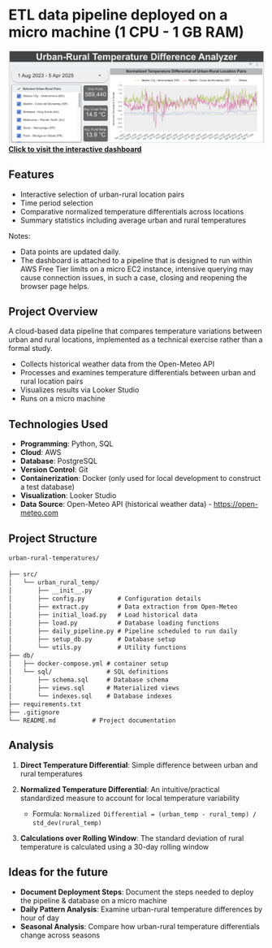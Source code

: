 # ETL data pipeline deployed on a micro machine (1 CPU - 1 GB RAM)

<a href="https://lookerstudio.google.com/reporting/c9e8d7e9-dab1-467e-93ee-116ec058932c">
  <img src="./imgs/dashboard_screenshot.png" width="840" alt="dashboard screenshot">
  <br>
  <strong>Click to visit the interactive dashboard</strong>
</a>

## Features

- Interactive selection of urban-rural location pairs
- Time period selection
- Comparative normalized temperature differentials across locations
- Summary statistics including average urban and rural temperatures
  
Notes: 
   - Data points are updated daily.
   - The dashboard is attached to a pipeline that is designed to run within AWS Free Tier limits on a micro EC2 instance, intensive querying may cause connection issues, in such a case, closing and reopening the browser page helps.

## Project Overview

A cloud-based data pipeline that compares temperature variations between urban and rural locations, implemented as a technical exercise rather than a formal study.

- Collects historical weather data from the Open-Meteo API
- Processes and examines temperature differentials between urban and rural location pairs
- Visualizes results via Looker Studio 
- Runs on a micro machine

## Technologies Used

- **Programming**: Python, SQL
- **Cloud**: AWS
- **Database**: PostgreSQL
- **Version Control**: Git
- **Containerization**: Docker (only used for local development to construct a test database)
- **Visualization**: Looker Studio
- **Data Source**: Open-Meteo API (historical weather data) - https://open-meteo.com

## Project Structure

```
urban-rural-temperatures/

├── src/           
│   └── urban_rural_temp/
│       ├── __init__.py    
│       ├── config.py         # Configuration details
│       ├── extract.py        # Data extraction from Open-Meteo
│       ├── initial_load.py   # Load historical data
│       ├── load.py           # Database loading functions
│       ├── daily_pipeline.py # Pipeline scheduled to run daily
│       ├── setup_db.py       # Database setup
│       └── utils.py          # Utility functions
├── db/            
│   ├── docker-compose.yml # container setup
│   └── sql/               # SQL definitions
│       ├── schema.sql     # Database schema
│       ├── views.sql      # Materialized views
│       └── indexes.sql    # Database indexes
├── requirements.txt
├── .gitignore
└── README.md          # Project documentation
```


## Analysis

1. **Direct Temperature Differential**: Simple difference between urban and rural temperatures

2. **Normalized Temperature Differential**: An intuitive/practical standardized measure to account for local temperature variability
   - Formula: `Normalized Differential = (urban_temp - rural_temp) / std_dev(rural_temp)`

3. **Calculations over Rolling Window**: The standard deviation of rural temperature is calculated using a 30-day rolling window 

## Ideas for the future
- **Document Deployment Steps**:
   Document the steps needed to deploy the pipeline & database on a micro machine
- **Daily Pattern Analysis**: 
   Examine urban-rural temperature differences by hour of day
- **Seasonal Analysis**:
   Compare how urban-rural temperature differentials change across seasons
